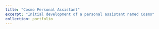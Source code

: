 ```yaml
---
title: "Cosmo Personal Assistant"
excerpt: "Initial development of a personal assistant named Cosmo"
collection: portfolio
---
```

